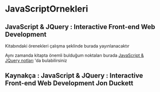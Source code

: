 # JavaScriptOrnekleri

## JavaScript & JQuery : Interactive Front-end Web Development 
 
Kitabındaki örenekleri çalışma şeklinde burada yayınlanacaktır 

Aynı zamanda kitapta önemli bulduğum noktaları burada [JavaScript & JQuery notları](https://github.com/omerfruk/JavaScriptOrnekleri/blob/master/javascript%20ve%20jquery%20notlar%C4%B1.md) 'da bulabilirsiniz 




## Kaynakça : JavaScript & JQuery : Interactive Front-end Web Development **Jon Duckett**
